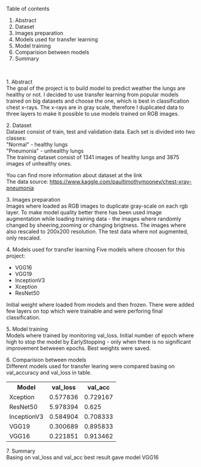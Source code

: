 Table of contents
1. Abstract
2. Dataset
3. Images preparation
4. Models used for transfer learning
5. Model training
6. Comparision between models
7. Summary
</br>

<p>
1. Abstract</br>
The goal of the project is to build model to predict weather the lungs are healthy or not. I decided to use transfer learning from popular models trained on big datasets and choose the one, which is best in classification chest x-rays. The x-rays are in gray scale, therefore I duplicated data to three layers to make it possible to use models trained on RGB images.
</p>

<p>
2. Dataset</br>
Dataset consist of train, test and validation data. Each set is divided into two classes: </br>
"Normal" - healthy lungs</br>
"Pneumonia" - unhealthy lungs</br>
The training dataset consist of 1341 images of healthy lungs and 3875 images of unhealthy ones.

You can find more information about dataset at the link</br>
The data source: https://www.kaggle.com/paultimothymooney/chest-xray-pneumonia
</p>

<p>
3. Images preparation </br>
Images where loaded as RGB images to duplicate gray-scale on each rgb layer. To make model quality better there has been used image augmentation while loading training data - the images where randomly changed by sheering,zooming or changing brigtness. The images where also rescaled to 200x200 resolution. The test data where not augmented, only rescaled. 
</p>


<p>
4. Models used for transfer learning
Five models where choosen for this project:
  <ul>
  <li>VGG16</li>
  <li>VGG19</li>
  <li>InceptionV3</li>
  <li>Xception</li>
  <li>ResNet50</li>
  </ul>
  Initial weight where loaded from models and then frozen. There were added few layers on top which were trainable and were perforing final classification.
</p>

<p>
5. Model training </br>
Models where trained by monitoring val_loss. Initial number of epoch where high to stop the model by EarlyStopping - only when there is no significant improvement betweeen epochs. Best weights were saved.
</p>

<p>
6. Comparision between models</br>
Different models used for transfer learing were compared basing on val_accuracy and val_loss in table.</br>
 <table style="width:100%">
  <tr>
    <th>Model</th>
    <th>val_loss</th>
    <th>val_acc</th>
  </tr>
  <tr>
    <td>Xception</td>
    <td>0.577836</td>
    <td>0.729167</td>
  </tr>
    <tr>
    <td>ResNet50</td>
    <td>5.978394</td>
    <td>0.625</td>
  </tr>
      <tr>
    <td>InceptionV3</td>
    <td>0.584904</td>
    <td>0.708333</td>
  </tr>
        <tr>
    <td>VGG19</td>
    <td>0.300689</td>
    <td>0.895833</td>
  </tr>
      <td>VGG16</td>
    <td>0.221851</td>
    <td>0.913462</td>
  </tr>
</table> 
</p>

<p>
7. Summary</br>
Basing on val_loss and val_acc best result gave model VGG16
</p>
